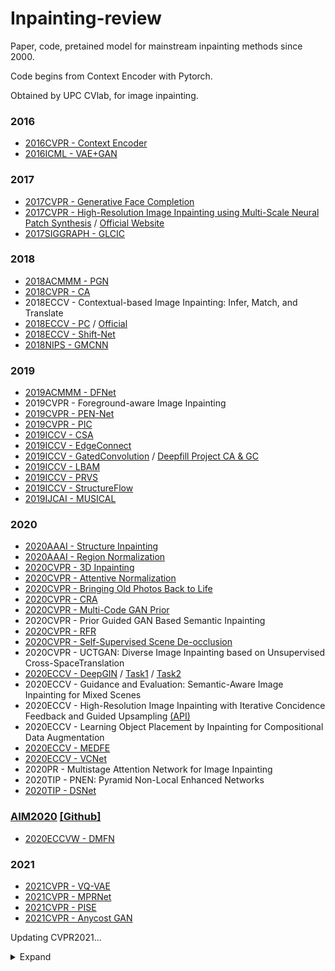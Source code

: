 # Inpainting-review
Paper, code, pretained model for mainstream inpainting methods since 2000.

Code begins from Context Encoder with Pytorch.

Obtained by UPC CVlab, for image inpainting.

### 2016
* [2016CVPR - Context Encoder](https://github.com/BoyuanJiang/context_encoder_pytorch)
* [2016ICML - VAE+GAN](https://github.com/lucabergamini/VAEGAN-PYTORCH)

### 2017
* [2017CVPR - Generative Face Completion](https://github.com/Yijunmaverick/GenerativeFaceCompletion)
* [2017CVPR - High-Resolution Image Inpainting using Multi-Scale Neural Patch Synthesis](https://github.com/ZhanzhouFeng/Pytorch-Implement-Faster-High-Res-Neural-Inpainting) 
/ [Official Website](http://www.harryyang.org/inpainting/)
* [2017SIGGRAPH - GLCIC](https://github.com/otenim/GLCIC-PyTorch)

### 2018
* [2018ACMMM - PGN](https://github.com/crashmoon/Progressive-Generative-Networks)
* [2018CVPR - CA](https://github.com/daa233/generative-inpainting-pytorch)
* 2018ECCV - Contextual-based Image Inpainting: Infer, Match, and Translate
* [2018ECCV - PC](https://github.com/naoto0804/pytorch-inpainting-with-partial-conv) / [Official](https://github.com/NVIDIA/partialconv)
* [2018ECCV - Shift-Net](https://github.com/Zhaoyi-Yan/Shift-Net_pytorch)
* [2018NIPS - GMCNN](https://github.com/shepnerd/inpainting_gmcnn)

### 2019
* [2019ACMMM - DFNet](https://github.com/hughplay/DFNet)
* 2019CVPR - Foreground-aware Image Inpainting
* [2019CVPR - PEN-Net](https://github.com/researchmm/PEN-Net-for-Inpainting)
* [2019CVPR - PIC](https://github.com/lyndonzheng/Pluralistic-Inpainting)
* [2019ICCV - CSA](https://github.com/KumapowerLIU/CSA-inpainting)
* [2019ICCV - EdgeConnect](https://github.com/knazeri/edge-connect)
* [2019ICCV - GatedConvolution](https://github.com/avalonstrel/GatedConvolution_pytorch) / [Deepfill Project CA & GC](https://github.com/JiahuiYu/generative_inpainting)
* [2019ICCV - LBAM](https://github.com/Vious/LBAM_Pytorch)
* [2019ICCV - PRVS](https://github.com/jingyuanli001/PRVS-Image-Inpainting)
* [2019ICCV - StructureFlow](https://github.com/RenYurui/StructureFlow)
* [2019IJCAI - MUSICAL](https://github.com/wangning-001/MUSICAL)

### 2020
* [2020AAAI - Structure Inpainting](https://github.com/YoungGod/sturcture-inpainting)
* [2020AAAI - Region Normalization](https://github.com/geekyutao/RN)
* [2020CVPR - 3D Inpainting](https://github.com/vt-vl-lab/3d-photo-inpainting)
* [2020CVPR - Attentive Normalization](https://github.com/Jia-Research-Lab/AttenNorm)
* [2020CVPR - Bringing Old Photos Back to Life](https://github.com/microsoft/Bringing-Old-Photos-Back-to-Life)
* [2020CVPR - CRA](https://github.com/wangyx240/High-Resolution-Image-Inpainting-GAN)
* [2020CVPR - Multi-Code GAN Prior](https://github.com/genforce/mganprior)
* 2020CVPR - Prior Guided GAN Based Semantic Inpainting
* [2020CVPR - RFR](https://github.com/jingyuanli001/RFR-Inpainting)
* [2020CVPR - Self-Supervised Scene De-occlusion](https://github.com/XiaohangZhan/deocclusion)
* 2020CVPR - UCTGAN: Diverse Image Inpainting based on Unsupervised Cross-SpaceTranslation
* [2020ECCV - DeepGIN](https://github.com/rlct1/DeepGIN) / [Task1](https://github.com/rlct1/gin) / [Task2](https://github.com/rlct1/gin-sg)
* 2020ECCV - Guidance and Evaluation: Semantic-Aware Image Inpainting for Mixed Scenes
* 2020ECCV - High-Resolution Image Inpainting with Iterative Concidence Feedback and Guided Upsampling [(API)](https://zengxianyu.github.io/iic/)
* 2020ECCV - Learning Object Placement by Inpainting for Compositional Data Augmentation
* [2020ECCV - MEDFE](https://github.com/KumapowerLIU/Rethinking-Inpainting-MEDFE)
* [2020ECCV - VCNet](https://github.com/birdortyedi/vcnet-blind-image-inpainting)
* 2020PR - Multistage Attention Network for Image Inpainting
* 2020TIP - PNEN: Pyramid Non-Local Enhanced Networks
* [2020TIP - DSNet](https://github.com/wangning-001/DSNet)

### [AIM2020](https://data.vision.ee.ethz.ch/cvl/aim20//) [[Github]](https://github.com/vglsd/AIM2020-Image-Inpainting-Challenge) 
* [2020ECCVW - DMFN](https://github.com/Zheng222/DMFN)

### 2021
* [2021CVPR - VQ-VAE](https://github.com/USTC-JialunPeng/Diverse-Structure-Inpainting)
* [2021CVPR - MPRNet](https://github.com/swz30/MPRNet)
* [2021CVPR - PISE](https://github.com/Zhangjinso/PISE)
* [2021CVPR - Anycost GAN](https://github.com/mit-han-lab/anycost-gan)

Updating CVPR2021...

<details>
<summary>Expand</summary>
<br>

